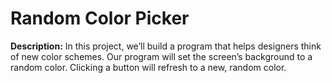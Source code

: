 # Random Color Picker

**Description:** In this project, we’ll build a program that helps designers think of new color schemes. Our program will set the screen’s background to a random color. Clicking a button will refresh to a new, random color.

